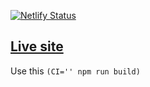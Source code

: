 [![Netlify Status](https://api.netlify.com/api/v1/badges/9e8d7f2b-7f3d-4e2a-b716-ba644316da03/deploy-status)](https://app.netlify.com/sites/team-indus-tic-tac-toe-game/deploys)

## [Live site ](https://team-indus-tic-tac-toe-game.netlify.app/)


Use this `(CI='' npm run build)`

